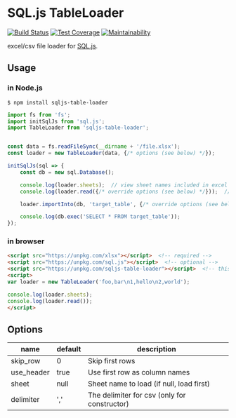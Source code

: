 SQL.js TableLoader
==================

[![Build Status](https://travis-ci.org/macrat/sqljs-table-loader.svg?branch=master)](https://travis-ci.org/macrat/sqljs-table-loader)
[![Test Coverage](https://api.codeclimate.com/v1/badges/acf76e20e48a6f573e18/test_coverage)](https://codeclimate.com/github/macrat/sqljs-table-loader/test_coverage)
[![Maintainability](https://api.codeclimate.com/v1/badges/acf76e20e48a6f573e18/maintainability)](https://codeclimate.com/github/macrat/sqljs-table-loader/maintainability)

excel/csv file loader for [SQL.js](https://github.com/kripken/sql.js).

## Usage
### in Node.js
``` shell
$ npm install sqljs-table-loader
```

``` javascript
import fs from 'fs';
import initSqlJs from 'sql.js';
import TableLoader from 'sqljs-table-loader';


const data = fs.readFileSync(__dirname + '/file.xlsx');
const loader = new TableLoader(data, {/* options (see below) */});

initSqlJs(sql => {
	const db = new sql.Database();

	console.log(loader.sheets);  // view sheet names included in excel file
	console.log(loader.read({/* override options (see below) */}));  // view table data

	loader.importInto(db, 'target_table', {/* override options (see below) */});  // create table and import data

	console.log(db.exec('SELECT * FROM target_table'));
});
```

### in browser
``` html
<script src="https://unpkg.com/xlsx"></script>  <!-- required -->
<script src="https://unpkg.com/sql.js"></script>  <!-- optional -->
<script src="https://unpkg.com/sqljs-table-loader"></script>  <!-- this library -->
<script>
var loader = new TableLoader('foo,bar\n1,hello\n2,world');

console.log(loader.sheets);
console.log(loader.read());
</script>
```

## Options
|name       |default|description                                 |
|-----------|-------|--------------------------------------------|
|skip\_row  |0      |Skip first rows                             |
|use\_header|true   |Use first row as column names               |
|sheet      |null   |Sheet name to load (if null, load first)    |
|delimiter  |','    |The delimiter for csv (only for constructor)|
